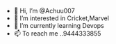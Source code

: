 - 👋 Hi, I’m @Achuu007
- 👀 I’m interested in Cricket,Marvel
- 🌱 I’m currently learning Devops
- 📫 To reach me ..9444333855

<!---
Achuu007/Achuu007 is a ✨ special ✨ repository because its `README.md` (this file) appears on your GitHub profile.
You can click the Preview link to take a look at your changes.
--->

